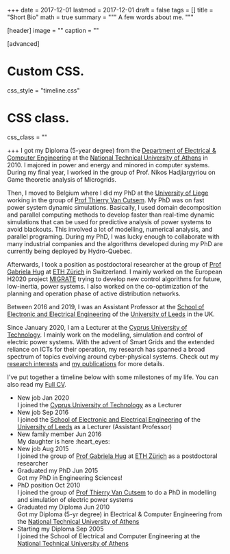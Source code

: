 +++
date = 2017-12-01
lastmod = 2017-12-01
draft = false
tags = []
title = "Short Bio"
math = true
summary = """
A few words about me.
"""

[header]
image = ""
caption = ""

[advanced]
 # Custom CSS. 
 css_style = "timeline.css"
 
 # CSS class.
 css_class = ""

+++
I got my Diploma (5-year degree) from the [Department of Electrical & Computer Engineering](https://www.ece.ntua.gr/en) at the <a href="http://www.ece.ntua.gr" target="_blank">National Technical University of Athens</a> in 2010. I majored in power and energy and minored in computer systems. During my final year, I worked in the group of Prof. Nikos Hadjiargyriou on Game theoretic analysis of Microgrids.

Then, I moved to Belgium where I did my PhD at the [University of Liege](http://www.ulg.ac.be) working in the group of <a href="http://www.montefiore.ulg.ac.be/~vct" target="_blank">Prof Thierry Van Cutsem</a>. My PhD was on fast power system dynamic simulations. Basically, I used domain decomposition and parallel computing methods to develop faster than real-time dynamic simulations that can be used for predictive analysis of power systems to avoid blackouts. This involved a lot of modelling, numerical analysis, and parallel programing. During my PhD, I was lucky enough to collaborate with many industrial companies and the algorithms developed during my PhD are currently being deployed by Hydro-Quebec.

Afterwards, I took a position as postdoctoral researcher at the group of <a href="http://www.psl.ee.ethz.ch/" target="_blank">Prof Gabriela Hug</a> at <a href="https://www.ethz.ch/en.html" target="_blank">ETH Zürich</a> in Switzerland. I mainly worked on the European H2020 project [MIGRATE](https://www.h2020-migrate.eu/) trying to develop new control algorithms for future, low-inertia, power systems. I also worked on the co-optimization of the planning and operation phase of active distribution networks.

Between 2016 and 2019, I was an Assistant Professor at the <a href="https://engineering.leeds.ac.uk/electronic" target="_blank">School of Electronic and Electrical Engineering</a> of the <a href="https://www.leeds.ac.uk" target="_blank">University of Leeds</a> in the UK.

Since January 2020, I am a Lecturer at the [Cyprus University of Technology](https://cut.ac.cy). I mainly work on the modelling, simulation and control of electric power systems. With the advent of Smart Grids and the extended reliance on ICTs for their operation, my research has spanned a broad spectrum of topics evolving around cyber-physical systems. Check out my [research interests](/#projects) and [my publications](/publication/) for more details.

I've put together a timeline below with some milestones of my life. You can also read my [Full CV](/files/Petros_Aristidou_CV.pdf).

<ul class="timeline">
<!-- Item 1 -->
  <li>
    <div class="direction-l">
      <div class="flag-wrapper">
        <span class="hexa"></span>
        <span class="flag">New job</span>
        <span class="time-wrapper"><span class="time">Jan 2020</span></span>
      </div>
      <div class="desc">I joined the <a href="https://cut.ac.cy" target="_blank">Cyprus University of Technology</a> as a Lecturer</div>
    </div>
  </li>
  <!-- Item 1 -->
  <li>
    <div class="direction-r">
      <div class="flag-wrapper">
        <span class="hexa"></span>
        <span class="flag">New job</span>
        <span class="time-wrapper"><span class="time">Sep 2016</span></span>
      </div>
      <div class="desc">I joined the <a href="https://engineering.leeds.ac.uk/electronic" target="_blank">School of Electronic and Electrical Engineering</a> of the <a href="https://leeds.ac.uk" target="_blank">University of Leeds</a> as a Lecturer (Assistant Professor)</div>
    </div>
  </li>
  <!-- Item 2 -->
  <li>
    <div class="direction-l">
      <div class="flag-wrapper">
        <span class="hexa"></span>
        <span class="flag">New family member</span>
        <span class="time-wrapper"><span class="time">Jun 2016</span></span>
      </div>
      <div class="desc">My daughter is here :heart_eyes:</div>
    </div>
  </li>
  <!-- Item 3 -->
  <li>
    <div class="direction-r">
      <div class="flag-wrapper">
        <span class="hexa"></span>
        <span class="flag">New job</span>
        <span class="time-wrapper"><span class="time">Aug 2015</span></span>
      </div>
      <div class="desc">I joined the group of <a href="http://www.psl.ee.ethz.ch/" target="_blank">Prof Gabriela Hug</a> at <a href="https://www.ethz.ch/en.html" target="_blank">ETH Zürich</a> as a postdoctoral researcher</div>
    </div>
  </li>
  <!-- Item 4 -->
  <li>
    <div class="direction-l">
      <div class="flag-wrapper">
        <span class="hexa"></span>
        <span class="flag">Graduated my PhD</span>
        <span class="time-wrapper"><span class="time">Jun 2015</span></span>
      </div>
      <div class="desc">Got my PhD in Engineering Sciences!</div>
    </div>
  </li>
  <!-- Item 5 -->
  <li>
    <div class="direction-r">
      <div class="flag-wrapper">
        <span class="hexa"></span>
        <span class="flag">PhD position</span>
        <span class="time-wrapper"><span class="time">Oct 2010</span></span>
      </div>
      <div class="desc">I joined the group of <a href="http://www.montefiore.ulg.ac.be/~vct" target="_blank">Prof Thierry Van Cutsem</a> to do a PhD in modelling and simulation of electric power systems</div>
    </div>
  </li>
  <!-- Item 6 -->
  <li>
    <div class="direction-l">
      <div class="flag-wrapper">
        <span class="hexa"></span>
        <span class="flag">Graduated my Diploma</span>
        <span class="time-wrapper"><span class="time">Jun 2010</span></span>
      </div>
      <div class="desc">Got my Diploma (5-yr degree) in Electrical & Computer Engineering from the <a href="http://www.ece.ntua.gr" target="_blank">National Technical University of Athens</a></div>
    </div>
  </li>
  <!-- Item 7 -->
  <li>
    <div class="direction-r">
      <div class="flag-wrapper">
        <span class="hexa"></span>
        <span class="flag">Starting my Diploma</span>
        <span class="time-wrapper"><span class="time">Sep 2005</span></span>
      </div>
      <div class="desc">I joined the School of Electrical and Computer Engineering at the <a href="http://www.ece.ntua.gr" target="_blank">National Technical University of Athens</a></div>
    </div>
  </li>
</ul>
